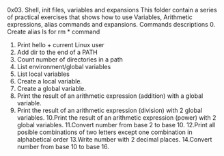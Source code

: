 0x03. Shell, init files, variables and expansions
This folder contain a series of practical exercises that shows how to use Variables, Arithmetic expressions, alias commands and expansions.
Commands descriptions 
0. Create alias ls for rm * command
1. Print hello + current Linux user
2. Add dir to the end of a PATH
3. Count number of directories in a path
4. List environment/global variables
5. List local variables
6. Create a local variable.
7. Create a global variable.
8. Print the result of an arithmetic expression (addition) with a global variable.
9. Print the result of an arithmetic expression (division) with 2 global variables.
10.Print the result of an arithmetic expression (power) with 2 global variables. 
11.Convert number from base 2 to base 10.
12.Print all posible combinations of two letters except one combination in alphabetical order
13.Write number with 2 decimal places.
14.Convert number from base 10 to base 16. 
